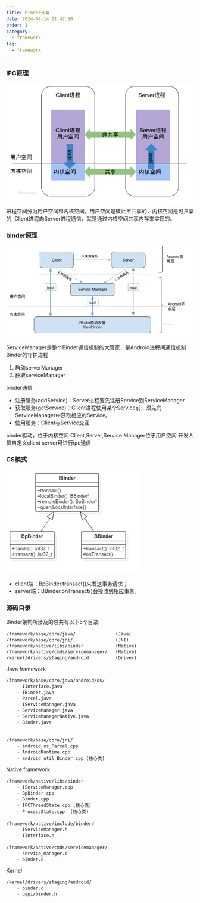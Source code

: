 ```yaml
---
title: binder开篇
date: 2024-04-14 11:47:50
order: 1
category:
  - framework
tag:
  - framework
---
```


### IPC原理 
![ipc原理](images/ipc.png)

进程空间分为用户空间和内核空间，用户空间是彼此不共享的，内核空间是可共享的, Client进程向Server进程通信，就是通过内核空间共享内存来实现的。


### binder原理

![binder原理](images/binder.png)

ServiceManager是整个Binder通信机制的大管家，是Android进程间通信机制Binder的守护进程

1. 启动serverManager
2. 获取serviceManager 

binder通信

* 注册服务(addService)：Server进程要先注册Service到ServiceManager
* 获取服务(getService)：Client进程使用某个Service前，须先向ServiceManager中获取相应的Service。
* 使用服务：Client与Service交互

binder驱动，位于内核空间
Client,Server,Service Manager位于用户空间
开发人员自定义client server可进行ipc通信

### CS模式
![C/S模式](images/bpbinder.png)
* client端：BpBinder.transact()来发送事务请求；
* server端：BBinder.onTransact()会接收到相应事务。

### 源码目录
Binder架构所涉及的总共有以下5个目录:
```
/framework/base/core/java/               (Java)
/framework/base/core/jni/                (JNI)
/framework/native/libs/binder            (Native)
/framework/native/cmds/servicemanager/   (Native)
/kernel/drivers/staging/android          (Driver)
```

Java framework
```
/framework/base/core/java/android/os/  
    - IInterface.java
    - IBinder.java
    - Parcel.java
    - IServiceManager.java
    - ServiceManager.java
    - ServiceManagerNative.java
    - Binder.java  


/framework/base/core/jni/    
    - android_os_Parcel.cpp
    - AndroidRuntime.cpp
    - android_util_Binder.cpp (核心类)
```

Native framework
```
/framework/native/libs/binder         
    - IServiceManager.cpp
    - BpBinder.cpp
    - Binder.cpp
    - IPCThreadState.cpp (核心类)
    - ProcessState.cpp  (核心类)

/framework/native/include/binder/
    - IServiceManager.h
    - IInterface.h

/framework/native/cmds/servicemanager/
    - service_manager.c
    - binder.c

```

Kernel
```
/kernel/drivers/staging/android/
    - binder.c
    - uapi/binder.h
```